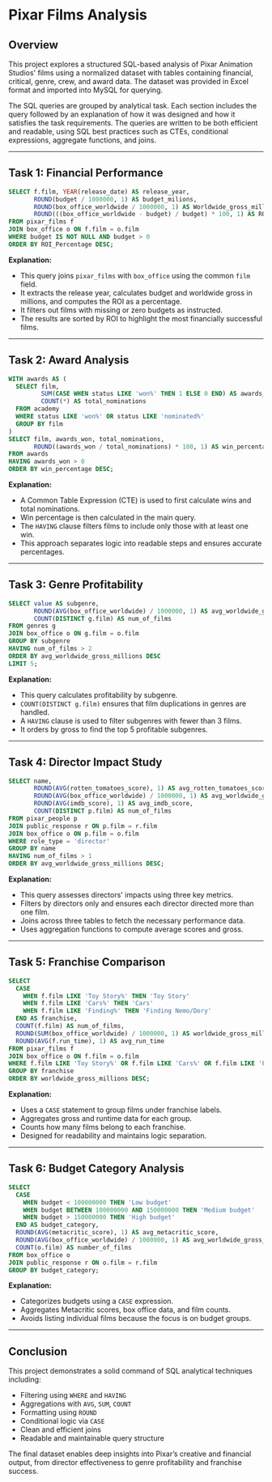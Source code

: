 # Pixar Films Analysis

## Overview

This project explores a structured SQL-based analysis of Pixar Animation Studios' films using a normalized dataset with tables containing financial, critical, genre, crew, and award data. The dataset was provided in Excel format and imported into MySQL for querying.

The SQL queries are grouped by analytical task. Each section includes the query followed by an explanation of how it was designed and how it satisfies the task requirements. The queries are written to be both efficient and readable, using SQL best practices such as CTEs, conditional expressions, aggregate functions, and joins.

---

## Task 1: Financial Performance

```sql
SELECT f.film, YEAR(release_date) AS release_year,
       ROUND(budget / 1000000, 1) AS budget_milions,
       ROUND(box_office_worldwide / 1000000, 1) AS Worldwide_gross_millions,
       ROUND(((box_office_worldwide - budget) / budget) * 100, 1) AS ROI_Percentage
FROM pixar_films f
JOIN box_office o ON f.film = o.film
WHERE budget IS NOT NULL AND budget > 0
ORDER BY ROI_Percentage DESC;
```

**Explanation:**

* This query joins `pixar_films` with `box_office` using the common `film` field.
* It extracts the release year, calculates budget and worldwide gross in millions, and computes the ROI as a percentage.
* It filters out films with missing or zero budgets as instructed.
* The results are sorted by ROI to highlight the most financially successful films.

---

## Task 2: Award Analysis

```sql
WITH awards AS (
  SELECT film,
         SUM(CASE WHEN status LIKE 'won%' THEN 1 ELSE 0 END) AS awards_won,
         COUNT(*) AS total_nominations
  FROM academy
  WHERE status LIKE 'won%' OR status LIKE 'nominated%'
  GROUP BY film
)
SELECT film, awards_won, total_nominations,
       ROUND((awards_won / total_nominations) * 100, 1) AS win_percentage
FROM awards
HAVING awards_won > 0
ORDER BY win_percentage DESC;
```

**Explanation:**

* A Common Table Expression (CTE) is used to first calculate wins and total nominations.
* Win percentage is then calculated in the main query.
* The `HAVING` clause filters films to include only those with at least one win.
* This approach separates logic into readable steps and ensures accurate percentages.

---

## Task 3: Genre Profitability

```sql
SELECT value AS subgenre,
       ROUND(AVG(box_office_worldwide) / 1000000, 1) AS avg_worldwide_gross_millions,
       COUNT(DISTINCT g.film) AS num_of_films
FROM genres g
JOIN box_office o ON g.film = o.film
GROUP BY subgenre
HAVING num_of_films > 2
ORDER BY avg_worldwide_gross_millions DESC
LIMIT 5;
```

**Explanation:**

* This query calculates profitability by subgenre.
* `COUNT(DISTINCT g.film)` ensures that film duplications in genres are handled.
* A `HAVING` clause is used to filter subgenres with fewer than 3 films.
* It orders by gross to find the top 5 profitable subgenres.

---

## Task 4: Director Impact Study

```sql
SELECT name,
       ROUND(AVG(rotten_tomatoes_score), 1) AS avg_rotten_tomatoes_score,
       ROUND(AVG(box_office_worldwide) / 1000000, 1) AS avg_worldwide_gross_millions,
       ROUND(AVG(imdb_score), 1) AS avg_imdb_score,
       COUNT(DISTINCT p.film) AS num_of_films
FROM pixar_people p
JOIN public_response r ON p.film = r.film
JOIN box_office o ON p.film = o.film
WHERE role_type = 'director'
GROUP BY name
HAVING num_of_films > 1
ORDER BY avg_worldwide_gross_millions DESC;
```

**Explanation:**

* This query assesses directors' impacts using three key metrics.
* Filters by directors only and ensures each director directed more than one film.
* Joins across three tables to fetch the necessary performance data.
* Uses aggregation functions to compute average scores and gross.

---

## Task 5: Franchise Comparison

```sql
SELECT
  CASE
    WHEN f.film LIKE 'Toy Story%' THEN 'Toy Story'
    WHEN f.film LIKE 'Cars%' THEN 'Cars'
    WHEN f.film LIKE 'Finding%' THEN 'Finding Nemo/Dory'
  END AS franchise,
  COUNT(f.film) AS num_of_films,
  ROUND(SUM(box_office_worldwide) / 1000000, 1) AS worldwide_gross_millions,
  ROUND(AVG(f.run_time), 1) AS avg_run_time
FROM pixar_films f
JOIN box_office o ON f.film = o.film
WHERE f.film LIKE 'Toy Story%' OR f.film LIKE 'Cars%' OR f.film LIKE 'Finding%'
GROUP BY franchise
ORDER BY worldwide_gross_millions DESC;
```

**Explanation:**

* Uses a `CASE` statement to group films under franchise labels.
* Aggregates gross and runtime data for each group.
* Counts how many films belong to each franchise.
* Designed for readability and maintains logic separation.

---

## Task 6: Budget Category Analysis

```sql
SELECT
  CASE
    WHEN budget < 100000000 THEN 'Low budget'
    WHEN budget BETWEEN 100000000 AND 150000000 THEN 'Medium budget'
    WHEN budget > 150000000 THEN 'High budget'
  END AS budget_category,
  ROUND(AVG(metacritic_score), 1) AS avg_metacritic_score,
  ROUND(AVG(box_office_worldwide) / 1000000, 1) AS avg_worldwide_gross_millions,
  COUNT(o.film) AS number_of_films
FROM box_office o
JOIN public_response r ON o.film = r.film
GROUP BY budget_category;
```

**Explanation:**

* Categorizes budgets using a `CASE` expression.
* Aggregates Metacritic scores, box office data, and film counts.
* Avoids listing individual films because the focus is on budget groups.

---

## Conclusion

This project demonstrates a solid command of SQL analytical techniques including:

* Filtering using `WHERE` and `HAVING`
* Aggregations with `AVG`, `SUM`, `COUNT`
* Formatting using `ROUND`
* Conditional logic via `CASE`
* Clean and efficient joins
* Readable and maintainable query structure

The final dataset enables deep insights into Pixar’s creative and financial output, from director effectiveness to genre profitability and franchise success.
